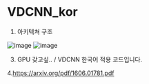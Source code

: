 # VDCNN_kor
1. 아키텍쳐 구조

![image](https://user-images.githubusercontent.com/36034521/82163535-e465d380-98e6-11ea-9399-1c7ba5396417.png)
![image](https://user-images.githubusercontent.com/36034521/82165436-fb5cf380-98ef-11ea-8880-7b0de34d2d26.png)

3. GPU 갖고싶.. / VDCNN 한국어 적용 코드입니다.

4.https://arxiv.org/pdf/1606.01781.pdf
